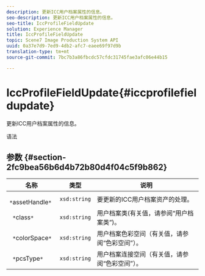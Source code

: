 ```yaml
---
description: 更新ICC用户档案属性的信息。
seo-description: 更新ICC用户档案属性的信息。
seo-title: IccProfileFieldUpdate
solution: Experience Manager
title: IccProfileFieldUpdate
topic: Scene7 Image Production System API
uuid: 0a37e7d9-7ed9-4db2-afc7-eaee69f97d9b
translation-type: tm+mt
source-git-commit: 7bc7b3a86fbcdc57cfdc31745fae3afc06e44b15

---
```



# IccProfileFieldUpdate{#iccprofilefieldupdate}

更新ICC用户档案属性的信息。

语法

## 参数 {#section-2fc9bea56b6d4b72b80d4f04c5f9b862}

| 名称 | 类型 | 说明 |
|---|---|---|
| ` *`assetHandle`*` | `xsd:string` | 要更新的ICC用户档案资产的处理。 |
| ` *`class`*` | `xsd:string` | 用户档案类(有关值，请参阅“用户档案类”)。 |
| ` *`colorSpace`*` | `xsd:string` | 用户档案色彩空间（有关值，请参阅“色彩空间”）。 |
| ` *`pcsType`*` | `xsd:string` | 用户档案连接空间（有关值，请参阅“色彩空间”）。 |

